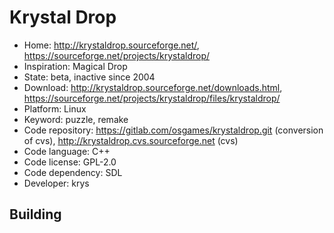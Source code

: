 # Krystal Drop

- Home: http://krystaldrop.sourceforge.net/, https://sourceforge.net/projects/krystaldrop/
- Inspiration: Magical Drop
- State: beta, inactive since 2004
- Download: http://krystaldrop.sourceforge.net/downloads.html, https://sourceforge.net/projects/krystaldrop/files/krystaldrop/
- Platform: Linux
- Keyword: puzzle, remake
- Code repository: https://gitlab.com/osgames/krystaldrop.git (conversion of cvs), http://krystaldrop.cvs.sourceforge.net (cvs)
- Code language: C++
- Code license: GPL-2.0
- Code dependency: SDL
- Developer: krys

## Building
